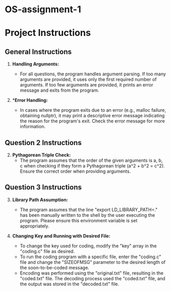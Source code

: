 # OS-assignment-1

# Project Instructions

## General Instructions

1. **Handling Arguments:**
   - For all questions, the program handles argument parsing. If too many arguments are provided, it uses only the first required number of arguments. If too few arguments are provided, it prints an error message and exits from the program.

2. ***Error Handling:**
   - In cases where the program exits due to an error (e.g., malloc failure, obtaining nullptr), it may print a descriptive error message indicating the reason for the program's exit. Check the error message for more information.

## Question 2 Instructions

2. **Pythagorean Triple Check:**
   - The program assumes that the order of the given arguments is a, b, c when checking if they form a Pythagorean triple (a^2 + b^2 = c^2). Ensure the correct order when providing arguments.

## Question 3 Instructions

3. **Library Path Assumption:**
   - The program assumes that the line "export LD_LIBRARY_PATH=." has been manually written to the shell by the user executing the program. Please ensure this environment variable is set appropriately.

4. **Changing Key and Running with Desired File:**
   - To change the key used for coding, modify the "key" array in the "coding.c" file as desired.
   - To run the coding program with a specific file, enter the "coding.c" file and change the "SIZEOFMSG" parameter to the desired length of the soon-to-be-coded message.
   - Encoding was performed using the "original.txt" file, resulting in the "coded.txt" file. The decoding process used the "coded.txt" file, and the output was stored in the "decoded.txt" file.

